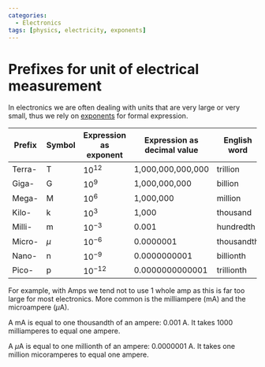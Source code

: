 ```yaml
---
categories:
  - Electronics
tags: [physics, electricity, exponents]
---
```


# Prefixes for unit of electrical measurement

In electronics we are often dealing with units that are very large or very small, thus we rely on [exponents](/Mathematics/Algebra/Exponents.md) for formal expression.

| Prefix | Symbol | Expression as exponent | Expression as decimal value | English word |
| ------ | ------ | ---------------------- | --------------------------- | ------------ |
| Terra- | T      | $10^{12}$              | 1,000,000,000,000           | trillion     |
| Giga-  | G      | $10^9$                 | 1,000,000,000               | billion      |
| Mega-  | M      | $10^6$                 | 1,000,000                   | million      |
| Kilo-  | k      | $10^3$                 | 1,000                       | thousand     |
| Milli- | m      | $10^{-3}$              | 0.001                       | hundredth    |
| Micro- | $\mu$  | $10^{-6}$              | 0.0000001                   | thousandth   |
| Nano-  | n      | $10^{-9}$              | 0.0000000001                | billionth    |
| Pico-  | p      | $10^{-12}$             | 0.0000000000001             | trillionth   |

For example, with Amps we tend not to use 1 whole amp as this is far too large for most electronics. More common is the milliampere (mA) and the microampere ($\mu$A).

A mA is equal to one thousandth of an ampere: 0.001 A. It takes 1000 milliamperes to equal one ampere.

A $\mu$A is equal to one millionth of an ampere: 0.0000001 A. It takes one million micoramperes to equal one ampere.
